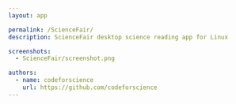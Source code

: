 ```yaml
---
layout: app

permalink: /ScienceFair/
description: ScienceFair desktop science reading app for Linux

screenshots:
  - ScienceFair/screenshot.png

authors:
  - name: codeforscience
    url: https://github.com/codeforscience
---
```

